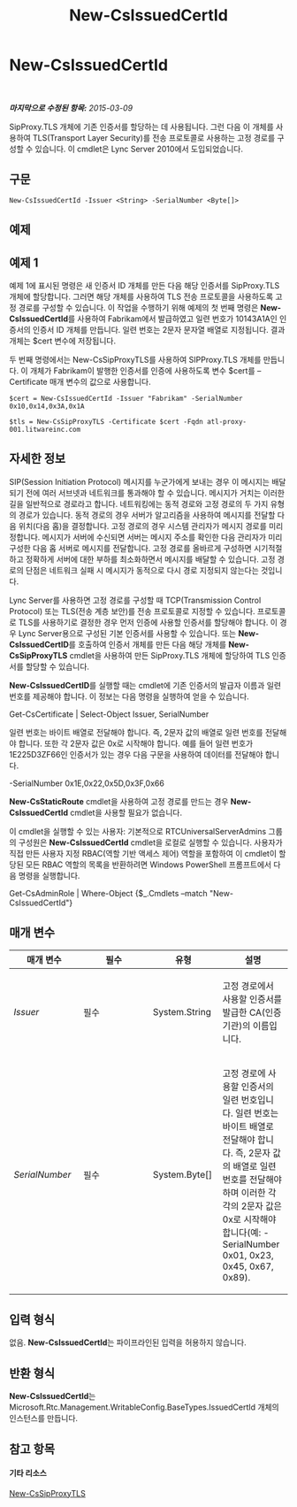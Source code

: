 ﻿---
title: New-CsIssuedCertId
TOCTitle: New-CsIssuedCertId
ms:assetid: 3158e26e-3fda-488b-a08d-5481e1abfc1d
ms:mtpsurl: https://technet.microsoft.com/ko-kr/library/Gg425814(v=OCS.15)
ms:contentKeyID: 49303228
ms.date: 08/10/2015
mtps_version: v=OCS.15
ms.translationtype: HT
---

# New-CsIssuedCertId

 

_**마지막으로 수정된 항목:** 2015-03-09_

SipProxy.TLS 개체에 기존 인증서를 할당하는 데 사용됩니다. 그런 다음 이 개체를 사용하여 TLS(Transport Layer Security)를 전송 프로토콜로 사용하는 고정 경로를 구성할 수 있습니다. 이 cmdlet은 Lync Server 2010에서 도입되었습니다.

## 구문

    New-CsIssuedCertId -Issuer <String> -SerialNumber <Byte[]>

## 예제

## 예제 1

예제 1에 표시된 명령은 새 인증서 ID 개체를 만든 다음 해당 인증서를 SipProxy.TLS 개체에 할당합니다. 그러면 해당 개체를 사용하여 TLS 전송 프로토콜을 사용하도록 고정 경로를 구성할 수 있습니다. 이 작업을 수행하기 위해 예제의 첫 번째 명령은 **New-CsIssuedCertId**를 사용하여 Fabrikam에서 발급하였고 일련 번호가 10143A1A인 인증서의 인증서 ID 개체를 만듭니다. 일련 번호는 2문자 문자열 배열로 지정됩니다. 결과 개체는 $cert 변수에 저장됩니다.

두 번째 명령에서는 New-CsSipProxyTLS를 사용하여 SIPProxy.TLS 개체를 만듭니다. 이 개체가 Fabrikam이 발행한 인증서를 인증에 사용하도록 변수 $cert를 –Certificate 매개 변수의 값으로 사용합니다.

    $cert = New-CsIssuedCertId -Issuer "Fabrikam" -SerialNumber 0x10,0x14,0x3A,0x1A
    
    $tls = New-CsSipProxyTLS -Certificate $cert -Fqdn atl-proxy-001.litwareinc.com

## 자세한 정보

SIP(Session Initiation Protocol) 메시지를 누군가에게 보내는 경우 이 메시지는 배달되기 전에 여러 서브넷과 네트워크를 통과해야 할 수 있습니다. 메시지가 거치는 이러한 길을 일반적으로 경로라고 합니다. 네트워킹에는 동적 경로와 고정 경로의 두 가지 유형의 경로가 있습니다. 동적 경로의 경우 서버가 알고리즘을 사용하여 메시지를 전달할 다음 위치(다음 홉)을 결정합니다. 고정 경로의 경우 시스템 관리자가 메시지 경로를 미리 정합니다. 메시지가 서버에 수신되면 서버는 메시지 주소를 확인한 다음 관리자가 미리 구성한 다음 홉 서버로 메시지를 전달합니다. 고정 경로를 올바르게 구성하면 시기적절하고 정확하게 서버에 대한 부하를 최소화하면서 메시지를 배달할 수 있습니다. 고정 경로의 단점은 네트워크 실패 시 메시지가 동적으로 다시 경로 지정되지 않는다는 것입니다.

Lync Server를 사용하면 고정 경로를 구성할 때 TCP(Transmission Control Protocol) 또는 TLS(전송 계층 보안)를 전송 프로토콜로 지정할 수 있습니다. 프로토콜로 TLS를 사용하기로 결정한 경우 먼저 인증에 사용할 인증서를 할당해야 합니다. 이 경우 Lync Server용으로 구성된 기본 인증서를 사용할 수 있습니다. 또는 **New-CsIssuedCertID**를 호출하여 인증서 개체를 만든 다음 해당 개체를 **New-CsSipProxyTLS** cmdlet을 사용하여 만든 SipProxy.TLS 개체에 할당하여 TLS 인증서를 할당할 수 있습니다.

**New-CsIssuedCertID**를 실행할 때는 cmdlet에 기존 인증서의 발급자 이름과 일련 번호를 제공해야 합니다. 이 정보는 다음 명령을 실행하여 얻을 수 있습니다.

Get-CsCertificate | Select-Object Issuer, SerialNumber

일련 번호는 바이트 배열로 전달해야 합니다. 즉, 2문자 값의 배열로 일련 번호를 전달해야 합니다. 또한 각 2문자 값은 0x로 시작해야 합니다. 예를 들어 일련 번호가 1E225D3ZF66인 인증서가 있는 경우 다음 구문을 사용하여 데이터를 전달해야 합니다.

\-SerialNumber 0x1E,0x22,0x5D,0x3F,0x66

**New-CsStaticRoute** cmdlet을 사용하여 고정 경로를 만드는 경우 **New-CsIssuedCertId** cmdlet을 사용할 필요가 없습니다.

이 cmdlet을 실행할 수 있는 사용자: 기본적으로 RTCUniversalServerAdmins 그룹의 구성원은 **New-CsIssuedCertId** cmdlet을 로컬로 실행할 수 있습니다. 사용자가 직접 만든 사용자 지정 RBAC(역할 기반 액세스 제어) 역할을 포함하여 이 cmdlet이 할당된 모든 RBAC 역할의 목록을 반환하려면 Windows PowerShell 프롬프트에서 다음 명령을 실행합니다.

Get-CsAdminRole | Where-Object {$\_.Cmdlets –match "New-CsIssuedCertId"}

## 매개 변수


<table>
<colgroup>
<col style="width: 25%" />
<col style="width: 25%" />
<col style="width: 25%" />
<col style="width: 25%" />
</colgroup>
<thead>
<tr class="header">
<th>매개 변수</th>
<th>필수</th>
<th>유형</th>
<th>설명</th>
</tr>
</thead>
<tbody>
<tr class="odd">
<td><p><em>Issuer</em></p></td>
<td><p>필수</p></td>
<td><p>System.String</p></td>
<td><p>고정 경로에서 사용할 인증서를 발급한 CA(인증 기관)의 이름입니다.</p></td>
</tr>
<tr class="even">
<td><p><em>SerialNumber</em></p></td>
<td><p>필수</p></td>
<td><p>System.Byte[]</p></td>
<td><p>고정 경로에 사용할 인증서의 일련 번호입니다. 일련 번호는 바이트 배열로 전달해야 합니다. 즉, 2문자 값의 배열로 일련 번호를 전달해야 하며 이러한 각각의 2문자 값은 0x로 시작해야 합니다(예: -SerialNumber 0x01, 0x23, 0x45, 0x67, 0x89).</p></td>
</tr>
</tbody>
</table>


## 입력 형식

없음. **New-CsIssuedCertId**는 파이프라인된 입력을 허용하지 않습니다.

## 반환 형식

**New-CsIssuedCertId**는 Microsoft.Rtc.Management.WritableConfig.BaseTypes.IssuedCertId 개체의 인스턴스를 만듭니다.

## 참고 항목

#### 기타 리소스

[New-CsSipProxyTLS](new-cssipproxytls.md)

